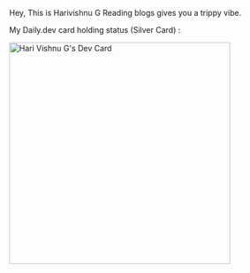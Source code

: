 Hey, This is Harivishnu G
Reading blogs gives you a trippy vibe.

My Daily.dev card holding status (Silver Card) :

<a href="https://app.daily.dev/harivishnug"><img src="https://api.daily.dev/devcards/2e3b120cf207477aa2554c7b037a022b.png?r=iy4" width="400" alt="Hari Vishnu G's Dev Card"/></a>
